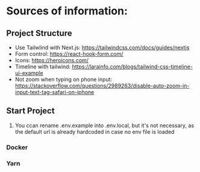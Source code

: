 # Sources of information:

## Project Structure
- Use Tailwlind with Next.js: https://tailwindcss.com/docs/guides/nextjs
- Form control: https://react-hook-form.com/
- Icons: https://heroicons.com/
- Timeline with tailwind: https://larainfo.com/blogs/tailwind-css-timeline-ui-example
- Not zoom when typing on phone input: https://stackoverflow.com/questions/2989263/disable-auto-zoom-in-input-text-tag-safari-on-iphone

## Start Project
1. You ccan rename .env.example into .env.local, but it's not necessary, as the default url is already hardcoded in case no env file is loaded

### Docker


### Yarn